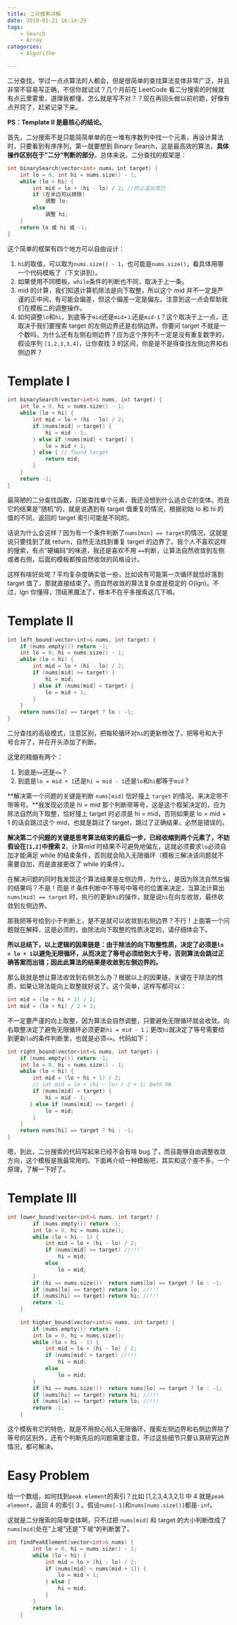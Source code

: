 ```yaml
---
title: 二分搜索详解
date: 2019-01-21 16:14:29
tags:
	- Search
	- Array
categories:
	- Algorithm

---
```




二分查找，学过一点点算法的人都会，但是很简单的查找算法变体非常广泛，并且非常不容易写正确，不信你就试试？几个月前在 LeetCode 看二分搜索的时候就有点云里雾里，道理我都懂，怎么就是写不对？？现在再回头做以前的题，好像有点开窍了，赶紧记录下来。

<!--more-->

**PS：Template II 是最核心的结论。**

首先，二分搜索不是只能简简单单的在一堆有序数列中找一个元素，再设计算法时，只要看到有序序列，第一就要想到 Binary Search，这是最高效的算法，**具体操作区别在于”二分“判断的部分**。总体来说，二分查找的框架是：

```cpp
int binarySearch(vector<int> nums，int target) {
    int lo = 0, int hi = nums.size() - 1;
    while (lo < hi) {
        int mid = lo + (hi - lo) / 2; //防止溢出而已
        if (左半边可以排除)
            调整 lo;
        else 
            调整 hi;
    }
    return lo 或 hi 或 -1;
}

```

这个简单的框架有四个地方可以自由设计：

1. `hi`的取值，可以取为`nums.size() - 1`，也可能是`nums.size()`，看具体用哪一个代码模板了（下文讲到）。
2. 如果使用不同模板，`while`条件的判断也不同，取决于上一条。
3. mid 的计算，我们知道计算机除法是向下取整，所以这个 mid 并不一定是严谨的正中间，有可能会偏差，但这个偏差一定是偏左。注意到这一点会帮助我们在模板二的调整操作。
4. 如何调整`lo`和`hi`，到底等于`mid`还是`mid+１`还是`mid-1`？这个取决于上一点，还取决于我们要搜索 target 的左侧边界还是右侧边界。你要问 target 不就是一个数吗，为什么还有左侧右侧边界？应为这个序列不一定是没有重复数字的，假设序列 `[1,2,3,3,4]`，让你查找 3 的区间，你是是不是得查找左侧边界和右侧边界？



# Template I

```cpp
int binarySearch(vector<int>& nums, int target) {
    int lo = 0, hi = nums.size() - 1;
    while (lo < hi) {
        int mid = lo + (hi - lo) / 2;
        if (nums[mid] > target) {
            hi = mid - 1;
        } else if (nums[mid] < target) {
            lo = mid + 1;
        } else { // found target
            return mid;
        }
    }
    return -1;
}
```

最简陋的二分查找函数，只能查找单个元素，我还没想到什么适合它的变体。而且它的结果是”随机“的，就是说遇到有 target 值重复的情况，根据初始 lo 和 hi 的值的不同，返回的 target 索引可能是不同的。

话说为什么会这样？因为有一个条件判断了`nums[min] == target`的情况，这就是说只要找到了就 return，自然无法找到重复 target 的边界了。我个人不喜欢这样的搜索，有点”硬编码“的味道，我还是喜欢不用 `==`判断，让算法自然收敛到左侧或者右侧，后面的模板都按自然收敛的风格设计。

这样有啥好处呢？平均复杂度确实低一些，比如说有可能第一次循环就恰好落到 target 值了，那就直接结束了。而自然收敛的算法复杂度是稳定的 O(lgn)。不过，lgn 你懂得，顶级黑魔法了，根本不在乎多搜索这几下嘛。



# Template II

```cpp
int left_bound(vector<int>& nums, int target) {
    if (nums.empty()) return -1;
    int lo = 0, hi = nums.size() - 1;
    while (lo < hi) {
        int mid = lo + (hi - lo) / 2;
        if (nums[mid] >= target) {
            hi = mid;
        } else if (nums[mid] < target) {
            lo = mid + 1;
        }
    }
    return nums[lo] == target ? lo : -1;
}
```

二分查找的高级模式，注意区别，把每轮循环对`hi`的更新修改了，把等号和大于号合并了，并在开头添加了判断。

这里的精髓有两个：

1. 到底是`>=`还是`<=`？
2. 到底是`lo = mid + 1`还是`hi = mid - 1`还是`lo`和`hi`都等于`mid`？

**解决第一个问题的关键是判断 `nums[mid]` 恰好撞上 `target` 的情况，来决定带不带等号。**我发现必须是 hi = mid 那个判断带等号，这是这个框架决定的，应为除法自然向下取整，恰好撞上 target 时必须是 hi = mid，否则如果是 lo = mid + 1 的话会跳过这个 mid，也就是跳过了 target，跳过了正确结果，必然是错误的。

**解决第二个问题的关键是思考算法结束的最后一步，已经收缩到两个元素了，不妨假设在`[1,2]`中搜索 2**，计算mid 时结果不可避免地偏左，这就必须要求`lo`必须自加才能满足 while 的结束条件，否则就会陷入无限循环（模板三解决该问题就不需要自加，而是直接更改了 while 的条件）。

在解决问题的同时我发现这个算法结果是左侧边界，为什么，是因为除法自然左偏的结果吗？不是！而是 if 条件判断中不等号中等号的位置来决定，当算法计算出`nums[mid] == target` 时，执行的更新`hi`的操作，就是说`hi`在向左收敛，最终收敛到左侧边界。

那我把等号给到小于判断上，是不是就可以收敛到右侧边界？不行！上面第一个问题就在解释，这是必须的，由除法向下取整的性质决定的，请仔细体会下。

**所以总结下，以上逻辑的因果链是：由于除法的向下取整性质，决定了必须是`lo = lo + 1`以避免无限循环，从而决定了等号必须给到大于号，否则算法会跳过正确答案而出错；因此此算法的结果是收敛到左侧边界的。**

那么我就是想让算法收敛到右侧怎么办？根据以上的因果链，关键在于除法的性质，如果让除法能向上取整就好说了。这个简单，这样写都可以：

```cpp
int mid = (lo + hi + 1) / 2;
int mid = (lo + hi) / 2 + 1;
```

不一定要严谨的向上取整，因为算法会自然调整，只要避免无限循环就会收敛。向右取整决定了避免无限循环必须更新`hi = mid - 1`；更改`hi`就决定了等号需要给到更新`lo`的条件判断里，也就是必须`<=`。代码如下：

```cpp
int right_bound(vector<int>& nums, int target) {
    if (nums.empty()) return -1;
    int lo = 0, hi = nums.size() - 1;
    while (lo < hi) {
        int mid = (lo + hi + 1) / 2;
        // int mid = lo + (hi - lo) / 2 + 1; Both OK
        if (nums[mid] > target) {
            hi = mid - 1;
       } else if (nums[mid] <= target) {
            lo = mid;
        }
    }
    return nums[hi] == target ? hi : -1;
}
```

嗯，到此，二分搜索的代码写起来已经不会有啥 bug 了，而且能够自由调整收敛方向，这个模板是我最常用的。下面再介绍一种模板吧，其实和这个差不多，一个原理，了解一下好了。



# Template III

```cpp
int lower_bound(vector<int>& nums, int target) {
        if (nums.empty()) return -1;
        int lo = 0, hi = nums.size();
        while (lo < hi - 1) {
            int mid = lo + (hi - lo) / 2;
            if (nums[mid] >= target) //!!!
                hi = mid;
            else
                lo = mid;
        }
        if (hi == nums.size())  return nums[lo] == target ? lo : -1;
        if (nums[lo] == target) return lo; //!!!
        if (nums[hi] == target) return hi; //!!!
        return -1;
    }
    
    int higher_bound(vector<int>& nums, int target) {
        if (nums.empty()) return -1;
        int lo = 0, hi = nums.size();
        while (lo < hi - 1) {
            int mid = lo + (hi - lo) / 2;
            if (nums[mid] > target) //!!!
                hi = mid;
            else 
                lo = mid;
        }
        if (hi == nums.size())  return nums[lo] == target ? lo : -1;
        if (nums[hi] == target) return hi; //!!!
        if (nums[lo] == target) return lo; //!!!
        return -1;
    }
```

这个模板有它的特色，就是不用担心陷入无限循环，搜索左侧边界和右侧边界除了等号的区别外，还有个判断先后的问题需要注意，不过这些细节只要认真研究边界情况，都可解决。



# Easy Problem

给一个数组，如何找到`peak element`的索引？比如 [1,2,3,4,3,2,1] 中 4 就是`peak element`，返回 4 的索引 3 。假设`nums[-1]`和`nums[nums.size()]`都是`-inf`。

这就是二分搜索的简单变体啊，只不过把 `nums[mid]` 和 target 的大小判断改成了`nums[mid]`处在”上坡“还是”下坡“的判断罢了。

```cpp
int findPeakElement(vector<int>& nums) {
        int lo = 0, hi = nums.size() - 1;
        while (lo < hi) {
            int mid = lo + (hi - lo) / 2;
            if (nums[mid] < nums[mid + 1]) {
                lo = mid + 1;
            } else {
                hi = mid;
            }
        }
        return lo;    
    }
```



